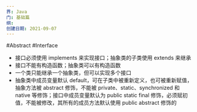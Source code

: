 ```yaml
---
界: Java
门: 基础篇
纲: 
创建日期: 2021-09-07
---
```

#Abstract #Interface 

-   接口必须使用 implements 来实现接口；抽象类的子类使用 extends 来继承
-   接口不能有构造函数；抽象类可以有构造函数
-   一个类只能继承一个抽象类，但可以实现多个接口
-   抽象类中成员变量默认 default，可在子类中被重新定义，也可被重新赋值，抽象方法被 abstract 修饰，不能被 private、static、synchronized 和 native 等修饰；接口中成员变量默认为 public static final 修饰，必须赋初值，不能被修改，其所有的成员方法默认使用 public abstract 修饰的